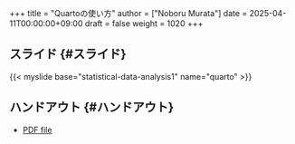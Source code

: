 +++
title = "Quartoの使い方"
author = ["Noboru Murata"]
date = 2025-04-11T00:00:00+09:00
draft = false
weight = 1020
+++

## スライド {#スライド}

{{< myslide base="statistical-data-analysis1" name="quarto" >}}


## ハンドアウト {#ハンドアウト}

-   [PDF file](https://noboru-murata.github.io/statistical-data-analysis1/pdfs/quarto.pdf)

